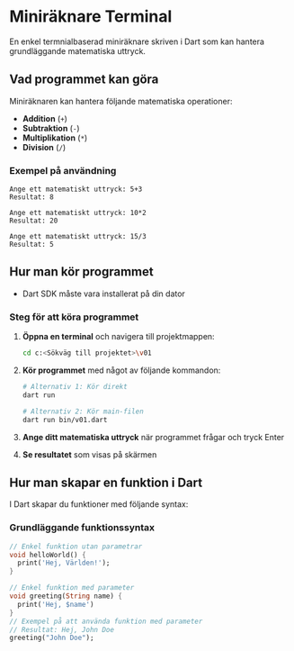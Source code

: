 # Miniräknare Terminal

En enkel termnialbaserad miniräknare skriven i Dart som kan hantera grundläggande matematiska uttryck.

## Vad programmet kan göra

Miniräknaren kan hantera följande matematiska operationer:
* **Addition** (`+`)
* **Subtraktion** (`-`)
* **Multiplikation** (`*`)
* **Division** (`/`)

### Exempel på användning
```
Ange ett matematiskt uttryck: 5+3
Resultat: 8

Ange ett matematiskt uttryck: 10*2
Resultat: 20

Ange ett matematiskt uttryck: 15/3
Resultat: 5
```

## Hur man kör programmet

- Dart SDK måste vara installerat på din dator

### Steg för att köra programmet

1. **Öppna en terminal** och navigera till projektmappen:
   ```bash
   cd c:<Sökväg till projektet>\v01
   ```

2. **Kör programmet** med något av följande kommandon:
   ```bash
   # Alternativ 1: Kör direkt
   dart run
   
   # Alternativ 2: Kör main-filen
   dart run bin/v01.dart
   ```

3. **Ange ditt matematiska uttryck** när programmet frågar och tryck Enter

4. **Se resultatet** som visas på skärmen

## Hur man skapar en funktion i Dart

I Dart skapar du funktioner med följande syntax:

### Grundläggande funktionssyntax
```dart
// Enkel funktion utan parametrar
void helloWorld() {
  print('Hej, Världen!');
}

// Enkel funktion med parameter
void greeting(String name) {
  print('Hej, $name')
}
// Exempel på att använda funktion med parameter
// Resultat: Hej, John Doe
greeting("John Doe");
```
